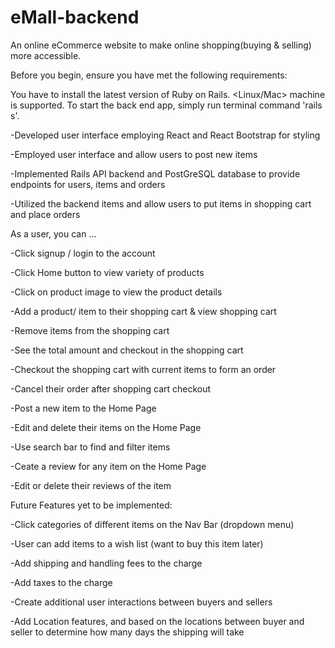 # eMall-backend

An online eCommerce website to make online shopping(buying & selling) more accessible. 


Before you begin, ensure you have met the following requirements:

You have to install the latest version of Ruby on Rails. <Linux/Mac> machine is supported. To start the back end app, simply run terminal command 'rails s'.

-Developed user interface employing React and React Bootstrap for styling 

-Employed user interface and allow users to post new items

-Implemented Rails API backend and PostGreSQL database to provide endpoints for users, items and orders

-Utilized the backend items and allow users to put items in shopping cart and place orders


As a user, you can …

  -Click signup / login to the account

  -Click Home button to view variety of products

  -Click on product image to view the product details

  -Add a product/ item to their shopping cart & view shopping cart

  -Remove items from the shopping cart

  -See the total amount and checkout in the shopping cart

  -Checkout the shopping cart with current items to form an order

  -Cancel their order after shopping cart checkout

  -Post a new item to the Home Page

  -Edit and delete their items on the Home Page

  -Use search bar to find and filter items

  -Ceate a review for any item on the Home Page

  -Edit or delete their reviews of the item



Future Features yet to be implemented: 

  -Click categories of different items on the Nav Bar (dropdown menu)

  -User can add items to a wish list (want to buy this item later)

  -Add shipping and handling fees to the charge

  -Add taxes to the charge

  -Create additional user interactions between buyers and sellers

  -Add Location features, and based on the locations between buyer and seller to determine how many days the shipping will take





